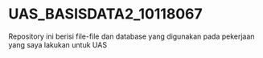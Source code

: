 # UAS_BASISDATA2_10118067
Repository ini berisi file-file dan database yang digunakan pada pekerjaan yang saya lakukan untuk UAS

